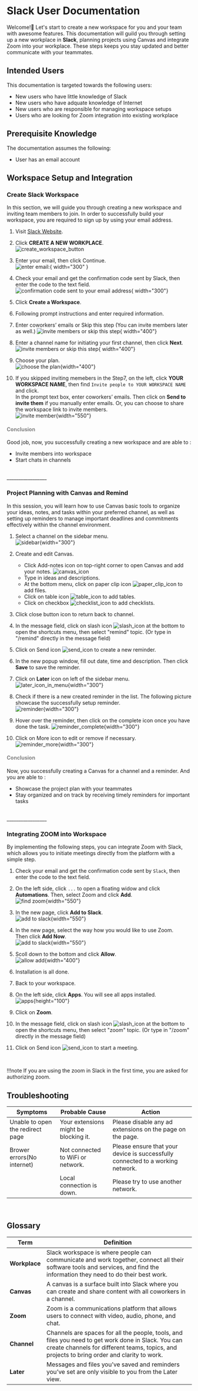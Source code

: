 # Slack User Documentation

Welcome!👋 Let's start to create a new workspace for you and your team with awesome features. This documentation will guild you through setting up a new workplace in **Slack**, planning projects using Canvas and integrate Zoom into your workplace. These steps keeps you stay updated and better communicate with your teammates.

## Intended Users

This documentation is targeted towards the following users:

* New users who have little knowledge of Slack
* New users who have adquate knowledge of Internet
* New users who are responsible for managing workspace setups
* Users who are looking for Zoom integration into existing workplace

## Prerequisite Knowledge

The documentation assumes the following:

* User has an email account

## Workspace Setup and Integration

### Create Slack Workspace

In this section, we will guide you through creating a new workspace and inviting team members to join. In order to successfully build your workspace, you are required to sign up by using your email address.

1. Visit [Slack Website](https://slack.com/).

2. Click **CREATE A NEW WORKPLACE**.  
    ![create_workspace_button](.\images\create_workspace_btn.jpg)

3. Enter your email, then click Continue.  
    ![enter email:](.\images\enter_email.jpg){ width="300" }

4. Check your email and get the confirmation code sent by Slack, then enter the code to the text field.
        ![confirmation code sent to your email address](.\images\confirmation_code.jpg){ width="300"}

5. Click **Create a Workspace**.

6. Following prompt instructions and enter required information.

7. Enter coworkers’ emails or Skip this step (You can invite members later as well.)
    ![invite members or skip this step](.\images\invite_member_init.jpg){ width="400"}

8. Enter a channel name for initiating your first channel, then click **Next**.
    ![invite members or skip this step](.\images\init_channel.jpg){ width="400"}  

9. Choose your plan.  
    ![choose the plan](.\images\choose_plan.jpg){width="400"}  

10. If you skipped inviting memebers in the Step7, on the left, click **YOUR WORKSPACE NAME**, then find `Invite people to YOUR WORKSPACE NAME` and click.  
In the prompt text box, enter coworkers’ emails. Then click on **Send to invite them** if you manually enter emails. Or, you can choose to share the workspace link to invite members.  
    ![invite member](.\images\invite_member.jpg){width="550"}  

#### <span style="color:grey"> Conclusion </span>

Good job, now, you successfully creating a new workspace and are able to :

* Invite members into workspace  
* Start chats in channels

<br>
_________________

### Project Planning with Canvas and Remind

In this session, you will learn how to use Canvas basic tools to organize your ideas, notes, and tasks within your preferred channel, as well as setting up reminders to manage important deadlines and commitments effectively within the channel environment.

1. Select a channel on the sidebar menu.  
    ![sidebar](.\images\sidebar.png){width="300"}

2. Create and edit Canvas.
    * Click Add-notes icon on top-right corner to open Canvas and add your notes.
    ![canvas_icon](.\images\canvas_icon.png)
    * Type in ideas and descriptions.
    * At the bottom menu, click on paper clip icon ![paper_clip_icon](.\images\paper_clip_icon.png) to add files.
    * Click on table icon ![table_icon](.\images\table_icon.png) to add tables.
    * Click on checkbox ![checklist_icon](.\images\checklist_icon.png) to add checklists.

3. Click close button icon to return back to channel.

4. In the message field, click on slash icon ![slash_icon](.\images\slash_icon.png) at the bottom to open the shortcuts menu, then select "remind" topic. (Or type in "/remind" directly in the message field)

5. Click on Send icon ![send_icon](.\images\send_icon.png) to create a new reminder.

6. In the new popup window, fill out date, time and description. Then click **Save** to save the reminder.

7. Click on **Later** icon on left of the sidebar menu.  
![later_icon_in_menu](.\images\later_icon_in_menu.png){width="300"}

8. Check if there is a new created reminder in the list. The following picture showcase the successfully setup reminder.  
![reminder](.\images\reminder.png){width="300"}

9. Hover over the reminder, then click on the complete icon once you have done the task.
![reminder_complete](.\images\reminder_complete.png){width="300"}

10. Click on More icon to edit or remove if necessary.  
![reminder_more](.\images\reminder_more.png){width="300"}

#### <span style="color:grey"> Conclusion </span>

Now, you successfully creating a Canvas for a channel and a reminder. And you are able to :  

* Showcase the project plan with your teammates  
* Stay organized and on track by receiving timely reminders for important tasks

<br>
_________________

### Integrating ZOOM into Workspace

By implementing the following steps, you can integrate Zoom with Slack, which allows you to initiate meetings directly from the platform with a simple step.

1. Check your email and get the confirmation code sent by `Slack`, then enter the code to the text field.

2. On the left side, click `...` to open a floating widow and click **Automations**. Then, select Zoom and click **Add**.  
    ![find zoom](.\images\find_zoom.png){width="550"}

3. In the new page, click **Add to Slack**.  
    ![add to slack](.\images\add_to_slack.png){width="550"}

4. In the new page, select the way how you would like to use Zoom.  
Then click **Add Now**.  
    ![add to slack](.\images\zoom_ways.png){width="550"}

5. Scoll down to the bottom and click **Allow**.  
    ![allow add](.\images\apply_allow.png){width="400"}

6. Installation is all done.

7. Back to your workspace.

8. On the left side, click **Apps**. You will see all apps installed.  
    ![apps](.\images\apps_installed.png){height="100"}

9. Click on **Zoom**.

10. In the message field, click on slash icon ![slash_icon](.\images\slash_icon.png) at the bottom to open the shortcuts menu, then select "zoom" topic. (Or type in "/zoom" directly in the message field)

11. Click on Send icon ![send_icon](.\images\send_icon.png) to start a meeting.  

<br>

!!!note 
    If you are using the zoom in Slack in the first time, you are asked for authorizing zoom.
<br>

## Troubleshooting

| **Symptoms** | **Probable Cause** | **Action** |
| ------------ | ------------------ | ---------- |
| Unable to open the redirect page  | Your extensions might be blocking it. | Please disable any ad extensions on the page on the page. |
| Brower errors(No internet) | Not connected to WiFi or network. | Please  ensure that your device is successfully connected to a working network.|
|     | Local connection is down. | Please try to use another network.|
<br>

## Glossary

| **Term** |  **Definition**              |
|------------------------------|--------------------------------------------------|
| **Workplace** | Slack workspace is where people can communicate and work together, connect all their software tools and services, and find the information they need to do their best work.|
| **Canvas**  | A canvas is a surface built into Slack where you can create and share content with all coworkers in a channel.|
| **Zoom** | Zoom is a communications platform that allows users to connect with video, audio, phone, and chat.|
| **Channel** | Channels are spaces for all the people, tools, and files you need to get work done in Slack. You can create channels for different teams, topics, and projects to bring order and clarity to work.|
| **Later** | Messages and files you’ve saved and reminders you’ve set are only visible to you from the Later view.|
